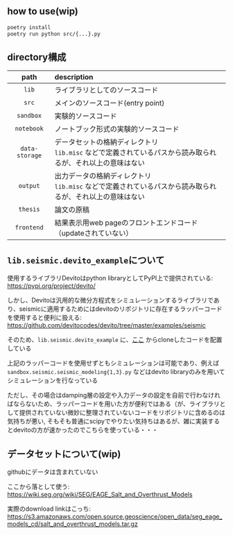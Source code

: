 ## how to use(wip)
```bash
poetry install
poetry run python src/{...}.py
```

## directory構成
|      path      | description                                                     |
|:--------------:|:----------------------------------------------------------------|
|     `lib`      | ライブラリとしてのソースコード                                                 |
|     `src`      | メインのソースコード(entry point)                                         |
|   `sandbox`    | 実験的ソースコード                                                       |
|   `notebook`   | ノートブック形式の実験的ソースコード                                              |
| `data-storage` | データセットの格納ディレクトリ<br/>`lib.misc` などで定義されているパスから読み取られるが、それ以上の意味はない |
|    `output`    | 出力データの格納ディレクトリ<br/>`lib.misc` などで定義されているパスから読み取られるが、それ以上の意味はない  |
|    `thesis`    | 論文の原稿                                                           |
|   `frontend`   | 結果表示用web pageのフロントエンドコード（updateされていない）                          |


## `lib.seismic.devito_example`について
使用するライブラリDevitoはpython libraryとしてPyPI上で提供されている: https://pypi.org/project/devito/

しかし、Devitoは汎用的な微分方程式をシミュレーションするライブラリであり、seismicに適用するためにはdevitoのリポジトリに存在するラッパーコードを使用すると便利に扱える: https://github.com/devitocodes/devito/tree/master/examples/seismic

そのため、`lib.seismic.devito_example` に、[ここ](https://github.com/devitocodes/devito/tree/2271407b98c9d4c4d9e049e6de91e5eb4e17285b/examples/seismic) からcloneしたコードを配置している

上記のラッパーコードを使用せずともシミュレーションは可能であり、例えば `sandbox.seismic.seismic_modeling{1,3}.py` などはdevito libraryのみを用いてシミュレーションを行なっている

ただし、その場合はdamping層の設定や入力データの設定を自前で行わなければならないため、ラッパーコードを用いた方が便利ではある（が、ライブラリとして提供されていない微妙に整理されていないコードをリポジトリに含めるのは気持ちが悪い, そもそも普通にscipyでやりたい気持ちはあるが、雑に実装するとdevitoの方が速かったのでこちらを使っている・・・


## データセットについて(wip)
githubにデータは含まれていない

ここから落として使う: https://wiki.seg.org/wiki/SEG/EAGE_Salt_and_Overthrust_Models

実際のdownload linkはこっち: https://s3.amazonaws.com/open.source.geoscience/open_data/seg_eage_models_cd/salt_and_overthrust_models.tar.gz